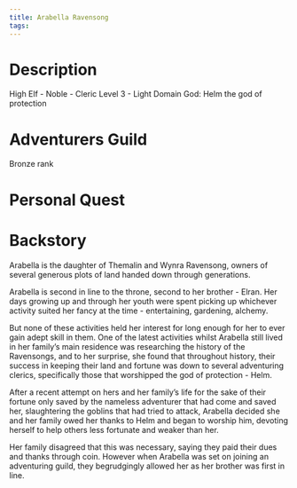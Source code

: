 ```yaml
---
title: Arabella Ravensong
tags:
---
```

# Description

High Elf - Noble - Cleric Level 3 - Light Domain
God: Helm the god of protection

# Adventurers Guild

Bronze rank

# Personal Quest

# Backstory

Arabella is the daughter of Themalin and Wynra Ravensong, owners of several generous plots of land handed down through generations. 

Arabella is second in line to the throne, second to her brother - Elran. Her days growing up and through her youth were spent picking up whichever activity suited her fancy at the time - entertaining, gardening, alchemy. 

But none of these activities held her interest for long enough for her to ever gain adept skill in them. One of the latest activities whilst Arabella still lived in her family’s main residence was researching the history of the Ravensongs, and to her surprise, she found that throughout history, their success in keeping their land and fortune was down to several adventuring clerics, specifically those that worshipped the god of protection - Helm. 

After a recent attempt on hers and her family’s life for the sake of their fortune only saved by the nameless adventurer that had come and saved her, slaughtering the goblins that had tried to attack, Arabella decided she and her family owed her thanks to Helm and began to worship him, devoting herself to help others less fortunate and weaker than her. 

Her family disagreed that this was necessary, saying they paid their dues and thanks through coin. However when Arabella was set on joining an adventuring guild, they begrudgingly allowed her as her brother was first in line.